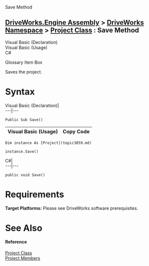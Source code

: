 Save Method   
  
[DriveWorks.Engine Assembly](topic2156.md) > [DriveWorks Namespace](topic2159.md) > [Project Class](topic3859.md) : Save Method  
---  
  
Visual Basic (Declaration)    
Visual Basic (Usage)    
C# 

Glossary Item Box

Saves the project. 

# Syntax

Visual Basic (Declaration)|   
---|---  
      
    
    Public Sub Save()   
  
Visual Basic (Usage)| Copy Code  
---|---  
      
    
    Dim instance As [Project](topic3859.md)
     
    instance.Save()  
  
C#|   
---|---  
      
    
    public void Save()  
  
# Requirements

**Target Platforms:** Please see DriveWorks software prerequisites.

# See Also

#### Reference

[Project Class](topic3859.md)   
[Project Members](topic3860.md)



